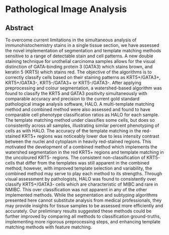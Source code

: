 # Pathological Image Analysis 


## Abstract
To overcome current limitations in the simultaneous analysis of immunohistochemistry stains in a single tissue section, 
we have assessed the novel implementation of segmentation and template matching methods sensitive to a range of detectable 
stain and cell patterns. A new double staining technique for urothelial carcinoma samples allows for the visual distinction 
of GATA-binding protein 3 (GATA3) which stains brown, and keratin 5 (KRT5) which stains red. The objective of the algorithms 
is to correctly classify cells based on their staining patterns as KRT5+/GATA3+, KRT5+/GATA3-, KRT5-/GATA3+ or KRT5-/GATA3-. 
After applying preprocessing and colour segmentation, a watershed-based algorithm was found to classify the KRT5 and GATA3 
positivity simultaneously with comparable accuracy and precision to the current gold standard pathological image analysis 
software, HALO. A multi-template matching method and combined method were also assessed and found to have comparable cell 
phenotype classification ratios as HALO for each sample. The template matching method under classifies some cells, but does so 
consistently across all samples, illustrating similar percent phenotyping of cells as with HALO. The accuracy of the template 
matching in the red-stained KRT5+ regions was noticeably lower due to less intensity contrast between the nuclei and cytoplasm 
in heavily red-stained regions. This motivated the development of a combined method which implements the watershed segmentation 
in the red KRT5+ regions and template matching in the uncoloured KRT5- regions. The consistent non-classification of KRT5- 
cells that differ from the templates was still apparent in the combined method; however, with improved template selection and 
variability, the combined method may serve to play each method to its strengths. Through visual assessment by pathologists, 
HALO was found to consistently over classify KRT5+/GATA3- cells which are characteristic of MIBC and rare in NMIBC. This over 
classification was not apparent in any of the other implemented methods. While the segmentation and subtyping algorithms presented 
here cannot substitute analysis from medical professionals, they may provide insights for tissue samples to be assessed more 
efficiently and accurately. Our preliminary results suggested these methods could be further improved by comparing all methods to 
classification ground-truths, implementing more rigorous preprocessing steps, and enhancing template matching methods with feature 
matching.
